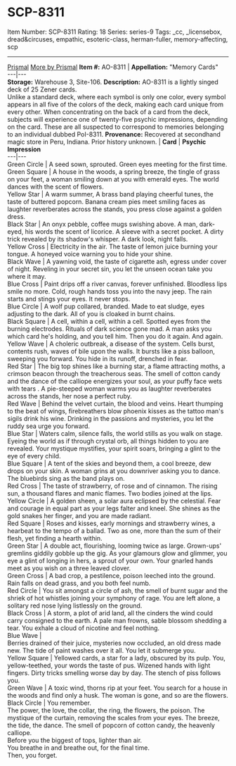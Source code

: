 # SCP-8311
Item Number: SCP-8311
Rating: 18
Series: series-9
Tags: _cc, _licensebox, dread&circuses, empathic, esoteric-class, herman-fuller, memory-affecting, scp

---

[Prismal](javascript:;)
[More by Prismal](/prismal)
**Item #:** AO-8311 |  **Appellation:** "Memory Cards"  
---|---  
**Storage:** Warehouse 3, Site-106. **Description:** AO-8311 is a lightly singed deck of 25 Zener cards.  
Unlike a standard deck, where each symbol is only one color, every symbol appears in all five of the colors of the deck, making each card unique from every other. When concentrating on the back of a card from the deck, subjects will experience one of twenty-five psychic impressions, depending on the card. These are all suspected to correspond to memories belonging to an individual dubbed PoI-8311. **Provenance:** Recovered at secondhand magic store in Peru, Indiana. Prior history unknown. | **Card** | **Psychic Impression**  
---|---  
Green Circle | A seed sown, sprouted. Green eyes meeting for the first time.  
Green Square | A house in the woods, a spring breeze, the tingle of grass on your feet, a woman smiling down at you with emerald eyes. The world dances with the scent of flowers.  
Yellow Star | A warm summer, A brass band playing cheerful tunes, the taste of buttered popcorn. Banana cream pies meet smiling faces as laughter reverberates across the stands, you press close against a golden dress.  
Black Star | An onyx pebble, coffee mugs swishing above. A man, dark-eyed, his words the scent of licorice. A sleeve with a secret pocket. A dirty trick revealed by its shadow's whisper. A dark look, night falls.  
Yellow Cross | Electricity in the air. The taste of lemon juice burning your tongue. A honeyed voice warning you to hide your shine.  
Black Wave | A yawning void, the taste of cigarette ash, egress under cover of night. Reveling in your secret sin, you let the unseen ocean take you where it may.  
Blue Cross | Paint drips off a river canvas, forever unfinished. Bloodless lips smile no more. Cold, rough hands toss you into the navy jeep. The rain starts and stings your eyes. It never stops.  
Blue Circle | A wolf pup collared, branded. Made to eat sludge, eyes adjusting to the dark. All of you is cloaked in burnt chains.  
Black Square | A cell, within a cell, within a cell. Spotted eyes from the burning electrodes. Rituals of dark science gone mad. A man asks you which card he's holding, and you tell him. Then you do it again. And again.  
Yellow Wave | A choleric outbreak, a disease of the system. Cells burst, contents rush, waves of bile upon the walls. It bursts like a piss balloon, sweeping you forward. You hide in its runoff, drenched in fear.  
Red Star |  The big top shines like a burning star, a flame attracting moths, a crimson beacon through the treacherous seas. The smell of cotton candy and the dance of the calliope energizes your soul, as your puffy face wets with tears . A pie-steeped woman warms you as laughter reverberates across the stands, her nose a perfect ruby.  
Red Wave |  Behind the velvet curtain, the blood and veins. Heart thumping to the beat of wings, firebreathers blow phoenix kisses as the tattoo man's sigils drink his wine. Drinking in the passions and mysteries, you let the ruddy sea urge you forward.  
Blue Star | Waters calm, silence falls, the world stills as you walk on stage. Eyeing the world as if through crystal orb, all things hidden to you are revealed. Your mystique mystifies, your spirit soars, bringing a glint to the eye of every child.  
Blue Square |  A tent of the skies and beyond them, a cool breeze, dew drops on your skin. A woman grins at you downriver asking you to dance. The bluebirds sing as the band plays on.  
Red Cross | The taste of strawberry, of rose and of cinnamon. The rising sun, a thousand flares and manic flames. Two bodies joined at the lips.  
Yellow Circle | A golden sheen, a solar aura eclipsed by the celestial. Fear and courage in equal part as your legs falter and kneel. She shines as the gold snakes her finger, and you are made radiant.  
Red Square | Roses and kisses, early mornings and strawberry wines, a hearbeat to the tempo of a ballad. Two as one, more than the sum of their flesh, yet finding a hearth within.  
Green Star | A double act, flourishing, looming twice as large. Grown-ups' gremlins giddily gobble up the gig. As your glamours glow and glimmer, you eye a glint of longing in hers, a sprout of your own. Your gnarled hands meet as you wish on a three leaved clover.  
Green Cross | A bad crop, a pestilence, poison leeched into the ground. Rain falls on dead grass, and you both feel numb.  
Red Circle | You sit amongst a circle of ash, the smell of burnt sugar and the shriek of hot whistles joining your symphony of rage. You are left alone, a solitary red nose lying listlessly on the ground.  
Black Cross | A storm, a plot of arid land, all the cinders the wind could carry consigned to the earth. A pale man frowns, sable blossom shedding a tear. You exhale a cloud of nicotine and feel nothing.  
Blue Wave |    
Berries drained of their juice, mysteries now occluded, an old dress made new. The tide of paint washes over it all. You let it submerge you.  
Yellow Square | Yellowed cards, a star for a lady, obscured by its pulp. You, yellow-teethed, your words the taste of pus. Wizened hands with light fingers. Dirty tricks smelling worse day by day. The stench of piss follows you.  
Green Wave |  A toxic wind, thorns rip at your feet. You search for a house in the woods and find only a husk. The woman is gone, and so are the flowers.  
Black Circle | You remember.  
The power, the love, the collar, the ring, the flowers, the poison. The mystique of the curtain, removing the scales from your eyes. The breeze, the tide, the dance. The smell of popcorn of cotton candy, the heavenly calliope.  
Before you the biggest of tops, lighter than air.  
You breathe in and breathe out, for the final time.  
Then, you forget.